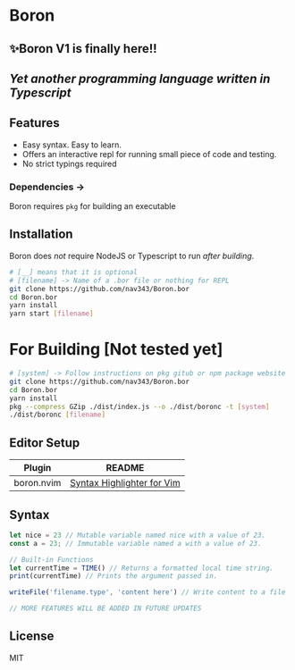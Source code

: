 # Boron
## ✨Boron V1 is finally here!!
## _Yet another programming language written in Typescript_

## Features
- Easy syntax. Easy to learn.
- Offers an interactive repl for running small piece of code and testing.
- No strict typings required

### Dependencies -> 
Boron requires `pkg` for building an executable

## Installation
Boron does *not* require NodeJS or Typescript to run *after building*.

```sh
# [__] means that it is optional
# [filename] -> Name of a .bor file or nothing for REPL
git clone https://github.com/nav343/Boron.bor
cd Boron.bor
yarn install
yarn start [filename]
```
 
# For Building [Not tested yet]
```sh
# [system] -> Follow instructions on pkg gitub or npm package website
git clone https://github.com/nav343/Boron.bor
cd Boron.bor
yarn install
pkg --compress GZip ./dist/index.js --o ./dist/boronc -t [system]
./dist/boronc [filename]
```

## Editor Setup

| Plugin | README |
| ------ | ------ |
| boron.nvim | [Syntax Highlighter for Vim][boron.nvim] |

## Syntax
```js
let nice = 23 // Mutable variable named nice with a value of 23.
const a = 23; // Immutable variable named a with a value of 23.

// Built-in Functions
let currentTime = TIME() // Returns a formatted local time string.
print(currentTime) // Prints the argument passed in.

writeFile('filename.type', 'content here') // Write content to a file

// MORE FEATURES WILL BE ADDED IN FUTURE UPDATES
```

## License
MIT

[boron.nvim]: <https://github.com/nav343/boron.nvim>
